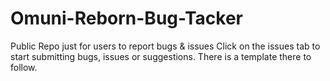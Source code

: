 # Omuni-Reborn-Bug-Tacker
Public Repo just for users to report bugs &amp; issues
Click on the issues tab to start submitting bugs, issues or suggestions. There is a template there to follow.

